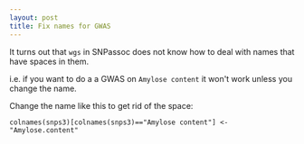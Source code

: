 ```yaml
---
layout: post
title: Fix names for GWAS
---
```


It turns out that `wgs` in SNPassoc does not know how to deal with names that have spaces in them.

i.e. if you want to do a a GWAS on `Amylose content` it won't work unless you change the name.

Change the name like this to get rid of the space:

```
colnames(snps3)[colnames(snps3)=="Amylose content"] <- "Amylose.content"
```


